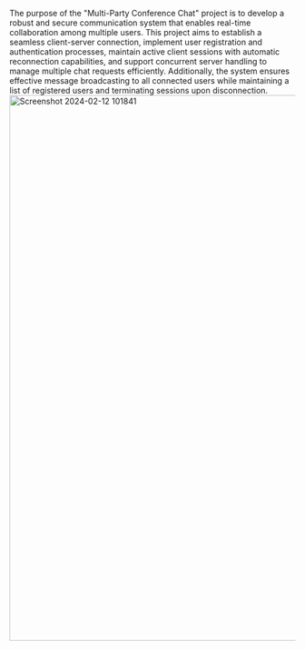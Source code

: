 The purpose of the "Multi-Party Conference Chat" project is to develop a robust and secure communication system that enables real-time collaboration among multiple users. This project aims to establish a seamless client-server connection, implement user registration and authentication processes, maintain active client sessions with automatic reconnection capabilities, and support concurrent server handling to manage multiple chat requests efficiently. Additionally, the system ensures effective message broadcasting to all connected users while maintaining a list of registered users and terminating sessions upon disconnection. 
<img width="960" alt="Screenshot 2024-02-12 101841" src="https://github.com/AkshayaTatikonda/MPCC/assets/113526265/c9f61036-2847-4c8b-826a-f9c7786c976b">
